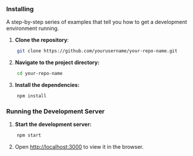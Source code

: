 ### Installing

A step-by-step series of examples that tell you how to get a development environment running.

1. **Clone the repository**:
    
```bash
    git clone https://github.com/yourusername/your-repo-name.git
   ``` 
2. **Navigate to the project directory:**
    
```bash
    cd your-repo-name
   ```

3. **Install the dependencies:**
    
```bash
    npm install
   ``` 

### Running the Development Server

1. **Start the development server:**

```bash
    npm start
```
 
2. Open [http://localhost:3000](http://localhost:3000) to view it in the browser.